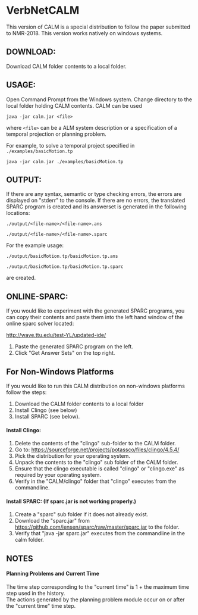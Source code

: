 # VerbNetCALM

This version of CALM is a special distribution to follow the paper submitted to NMR-2018.  This version works natively on windows systems.  

## DOWNLOAD:
Download CALM folder contents to a local folder. 

## USAGE:
Open Command Prompt from the Windows system. 
Change directory to the local folder holding CALM contents. 
CALM can be used 

`java -jar calm.jar <file>`
  
where `<file>` can be a ALM system description or a specification of a temporal projection or planning problem. 

For example, to solve a temporal project specified in `./examples/basicMotion.tp`

`java -jar calm.jar ./examples/basicMotion.tp`

## OUTPUT: 
If there are any syntax, semantic or type checking errors, the errors are displayed on "stderr" to the console. 
If there are no errors, the translated SPARC program is created and its answerset is generated in the following locations:

`./output/<file-name>/<file-name>.ans`
  
`./output/<file-name>/<file-name>.sparc`

For the example usage: 

`./output/basicMotion.tp/basicMotion.tp.ans`

`./output/basicMotion.tp/basicMotion.tp.sparc`   

are created.

## ONLINE-SPARC:
If you would like to experiment with the generated SPARC programs, you can copy their contents and paste them into the left hand window of the online sparc solver located: 

http://wave.ttu.edu/test-YL/updated-ide/

1) Paste the generated SPARC program on the left.
2) Click "Get Answer Sets" on the top right. 

## For Non-Windows Platforms

If you would like to run this CALM distribution on non-windows platforms follow the steps:
1) Download the CALM folder contents to a local folder
2) Install Clingo (see below)
3) Install SPARC (see below). 

#### Install Clingo: 
1) Delete the contents of the "clingo" sub-folder to the CALM folder.
2) Go to: https://sourceforge.net/projects/potassco/files/clingo/4.5.4/
3) Pick the distribution for your operating system. 
4) Unpack the contents to the "clingo" sub folder of the CALM folder. 
5) Ensure that the clingo executable is called "clingo" or "clingo.exe" as required by your operating system. 
6) Verify in the "CALM/clingo" folder that "clingo" executes from the commandline. 

#### Install SPARC:   (If sparc.jar is not working properly.)
1) Create a "sparc" sub folder if it does not already exist. 
2) Download the "sparc.jar" from https://github.com/iensen/sparc/raw/master/sparc.jar to the folder. 
3) Verify that "java -jar sparc.jar" executes from the commandline in the calm folder. 

## NOTES

#### Planning Problems and Current Time
The time step corresponding to the "current time" is 1 + the maximum time step used in the history.  
The actions generated by the planning problem module occur on or after the "current time" time step.   
